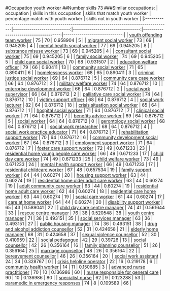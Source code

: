 #Occupation youth worker
##Number skills 73
###Similar occupations:
| occupation                                                                                |   skills in this occupation |   skills that match youth worker |   percentage match with youth worker |   skills not in youth worker |
|:------------------------------------------------------------------------------------------|----------------------------:|---------------------------------:|-------------------------------------:|-----------------------------:|
| [youth offending team worker](youth_offending_team_worker.md)                             |                          75 |                               70 |                             0.958904 |                            5 |
| [migrant social worker](migrant_social_worker.md)                                         |                          73 |                               69 |                             0.945205 |                            4 |
| [mental health social worker](mental_health_social_worker.md)                             |                          77 |                               69 |                             0.945205 |                            8 |
| [substance misuse worker](substance_misuse_worker.md)                                     |                          73 |                               69 |                             0.945205 |                            4 |
| [consultant social worker](consultant_social_worker.md)                                   |                          75 |                               69 |                             0.945205 |                            6 |
| [family social worker](family_social_worker.md)                                           |                          74 |                               69 |                             0.945205 |                            5 |
| [child care social worker](child_care_social_worker.md)                                   |                          70 |                               68 |                             0.931507 |                            2 |
| [education welfare officer](education_welfare_officer.md)                                 |                          79 |                               66 |                             0.90411  |                           13 |
| [community social worker](community_social_worker.md)                                     |                          71 |                               65 |                             0.890411 |                            6 |
| [homelessness worker](homelessness_worker.md)                                             |                          68 |                               65 |                             0.890411 |                            3 |
| [criminal justice social worker](criminal_justice_social_worker.md)                       |                          69 |                               64 |                             0.876712 |                            5 |
| [community care case worker](community_care_case_worker.md)                               |                          66 |                               64 |                             0.876712 |                            2 |
| [military welfare worker](military_welfare_worker.md)                                     |                          74 |                               64 |                             0.876712 |                           10 |
| [enterprise development worker](enterprise_development_worker.md)                         |                          66 |                               64 |                             0.876712 |                            2 |
| [social work supervisor](social_work_supervisor.md)                                       |                          66 |                               64 |                             0.876712 |                            2 |
| [palliative care social worker](palliative_care_social_worker.md)                         |                          74 |                               64 |                             0.876712 |                           10 |
| [victim support officer](victim_support_officer.md)                                       |                          68 |                               64 |                             0.876712 |                            4 |
| [social work lecturer](social_work_lecturer.md)                                           |                          82 |                               64 |                             0.876712 |                           18 |
| [crisis situation social worker](crisis_situation_social_worker.md)                       |                          65 |                               64 |                             0.876712 |                            1 |
| [hospital social worker](hospital_social_worker.md)                                       |                          71 |                               64 |                             0.876712 |                            7 |
| [clinical social worker](clinical_social_worker.md)                                       |                          71 |                               64 |                             0.876712 |                            7 |
| [benefits advice worker](benefits_advice_worker.md)                                       |                          69 |                               64 |                             0.876712 |                            5 |
| [social worker](social_worker.md)                                                         |                          64 |                               64 |                             0.876712 |                            0 |
| [gerontology social worker](gerontology_social_worker.md)                                 |                          68 |                               64 |                             0.876712 |                            4 |
| [social work researcher](social_work_researcher.md)                                       |                          68 |                               64 |                             0.876712 |                            4 |
| [social work practice educator](social_work_practice_educator.md)                         |                          71 |                               64 |                             0.876712 |                            7 |
| [rehabilitation support worker](rehabilitation_support_worker.md)                         |                          70 |                               64 |                             0.876712 |                            6 |
| [community development social worker](community_development_social_worker.md)             |                          67 |                               64 |                             0.876712 |                            3 |
| [employment support worker](employment_support_worker.md)                                 |                          71 |                               64 |                             0.876712 |                            7 |
| [foster care support worker](foster_care_support_worker.md)                               |                          72 |                               49 |                             0.671233 |                           23 |
| [residential home young people care worker](residential_home_young_people_care_worker.md) |                          66 |                               49 |                             0.671233 |                           17 |
| [child day care worker](child_day_care_worker.md)                                         |                          74 |                               49 |                             0.671233 |                           25 |
| [child welfare worker](child_welfare_worker.md)                                           |                          73 |                               49 |                             0.671233 |                           24 |
| [mental health support worker](mental_health_support_worker.md)                           |                          66 |                               49 |                             0.671233 |                           17 |
| [residential childcare worker](residential_childcare_worker.md)                           |                          67 |                               48 |                             0.657534 |                           19 |
| [family support worker](family_support_worker.md)                                         |                          64 |                               44 |                             0.60274  |                           20 |
| [housing support worker](housing_support_worker.md)                                       |                          63 |                               44 |                             0.60274  |                           19 |
| [residential home older adult care worker](residential_home_older_adult_care_worker.md)   |                          63 |                               44 |                             0.60274  |                           19 |
| [adult community care worker](adult_community_care_worker.md)                             |                          63 |                               44 |                             0.60274  |                           19 |
| [residential home adult care worker](residential_home_adult_care_worker.md)               |                          62 |                               44 |                             0.60274  |                           18 |
| [residential care home worker](residential_care_home_worker.md)                           |                          63 |                               44 |                             0.60274  |                           19 |
| [social care worker](social_care_worker.md)                                               |                          61 |                               44 |                             0.60274  |                           17 |
| [care at home worker](care_at_home_worker.md)                                             |                          64 |                               44 |                             0.60274  |                           20 |
| [disability support worker](disability_support_worker.md)                                 |                          65 |                               43 |                             0.589041 |                           22 |
| [child day care centre manager](child_day_care_centre_manager.md)                         |                          74 |                               41 |                             0.561644 |                           33 |
| [rescue centre manager](rescue_centre_manager.md)                                         |                          76 |                               38 |                             0.520548 |                           38 |
| [youth centre manager](youth_centre_manager.md)                                           |                          71 |                               36 |                             0.493151 |                           35 |
| [social services manager](social_services_manager.md)                                     |                          63 |                               36 |                             0.493151 |                           27 |
| [public housing manager](public_housing_manager.md)                                       |                          74 |                               36 |                             0.493151 |                           38 |
| [drug and alcohol addiction counsellor](drug_and_alcohol_addiction_counsellor.md)         |                          52 |                               31 |                             0.424658 |                           21 |
| [elderly home manager](elderly_home_manager.md)                                           |                          68 |                               31 |                             0.424658 |                           37 |
| [sexual violence counsellor](sexual_violence_counsellor.md)                               |                          52 |                               30 |                             0.410959 |                           22 |
| [social pedagogue](social_pedagogue.md)                                                   |                          42 |                               29 |                             0.39726  |                           13 |
| [social counsellor](social_counsellor.md)                                                 |                          42 |                               26 |                             0.356164 |                           16 |
| [family planning counsellor](family_planning_counsellor.md)                               |                          51 |                               26 |                             0.356164 |                           25 |
| [marriage counsellor](marriage_counsellor.md)                                             |                          48 |                               26 |                             0.356164 |                           22 |
| [bereavement counsellor](bereavement_counsellor.md)                                       |                          46 |                               26 |                             0.356164 |                           20 |
| [social work assistant](social_work_assistant.md)                                         |                          24 |                               24 |                             0.328767 |                            0 |
| [crisis helpline operator](crisis_helpline_operator.md)                                   |                          22 |                               16 |                             0.219178 |                            6 |
| [community health worker](community_health_worker.md)                                     |                          14 |                               11 |                             0.150685 |                            3 |
| [advanced nurse practitioner](advanced_nurse_practitioner.md)                             |                          70 |                               10 |                             0.136986 |                           60 |
| [nurse responsible for general care](nurse_responsible_for_general_care.md)               |                          90 |                               10 |                             0.136986 |                           80 |
| [specialist nurse](specialist_nurse.md)                                                   |                          62 |                                9 |                             0.123288 |                           53 |
| [paramedic in emergency responses](paramedic_in_emergency_responses.md)                   |                          74 |                                8 |                             0.109589 |                           66 |
